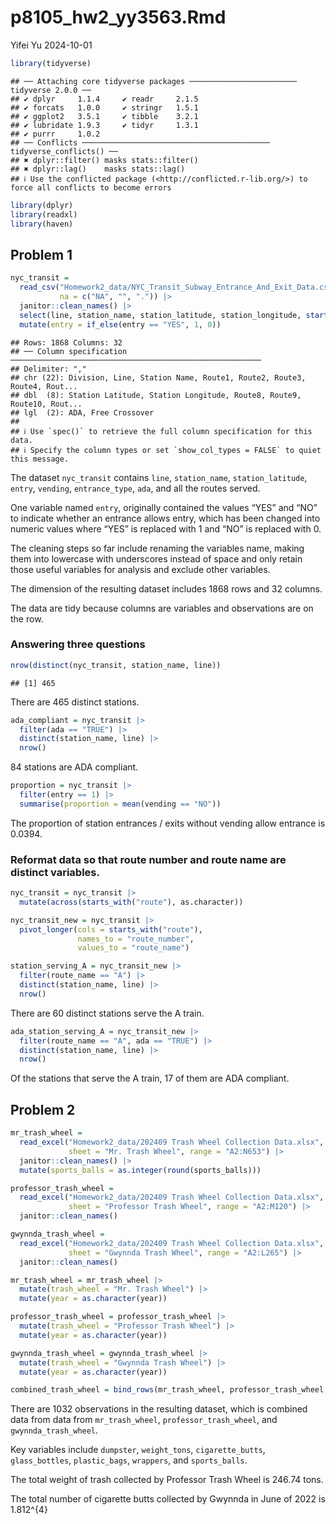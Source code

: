 p8105_hw2_yy3563.Rmd
================
Yifei Yu
2024-10-01

``` r
library(tidyverse)
```

    ## ── Attaching core tidyverse packages ──────────────────────── tidyverse 2.0.0 ──
    ## ✔ dplyr     1.1.4     ✔ readr     2.1.5
    ## ✔ forcats   1.0.0     ✔ stringr   1.5.1
    ## ✔ ggplot2   3.5.1     ✔ tibble    3.2.1
    ## ✔ lubridate 1.9.3     ✔ tidyr     1.3.1
    ## ✔ purrr     1.0.2     
    ## ── Conflicts ────────────────────────────────────────── tidyverse_conflicts() ──
    ## ✖ dplyr::filter() masks stats::filter()
    ## ✖ dplyr::lag()    masks stats::lag()
    ## ℹ Use the conflicted package (<http://conflicted.r-lib.org/>) to force all conflicts to become errors

``` r
library(dplyr)
library(readxl)
library(haven)
```

## Problem 1

``` r
nyc_transit = 
  read_csv("Homework2_data/NYC_Transit_Subway_Entrance_And_Exit_Data.csv",
           na = c("NA", "", ".")) |> 
  janitor::clean_names() |> 
  select(line, station_name, station_latitude, station_longitude, starts_with("route"), entry, vending, entrance_type, ada) |> 
  mutate(entry = if_else(entry == "YES", 1, 0))
```

    ## Rows: 1868 Columns: 32
    ## ── Column specification ────────────────────────────────────────────────────────
    ## Delimiter: ","
    ## chr (22): Division, Line, Station Name, Route1, Route2, Route3, Route4, Rout...
    ## dbl  (8): Station Latitude, Station Longitude, Route8, Route9, Route10, Rout...
    ## lgl  (2): ADA, Free Crossover
    ## 
    ## ℹ Use `spec()` to retrieve the full column specification for this data.
    ## ℹ Specify the column types or set `show_col_types = FALSE` to quiet this message.

The dataset `nyc_transit` contains `line`, `station_name`,
`station_latitude`, `entry`, `vending`, `entrance_type`, `ada`, and all
the routes served.

One variable named `entry`, originally contained the values “YES” and
“NO” to indicate whether an entrance allows entry, which has been
changed into numeric values where “YES” is replaced with 1 and “NO” is
replaced with 0.

The cleaning steps so far include renaming the variables name, making
them into lowercase with underscores instead of space and only retain
those useful variables for analysis and exclude other variables.

The dimension of the resulting dataset includes 1868 rows and 32
columns.

The data are tidy because columns are variables and observations are on
the row.

### Answering three questions

``` r
nrow(distinct(nyc_transit, station_name, line))
```

    ## [1] 465

There are 465 distinct stations.

``` r
ada_compliant = nyc_transit |> 
  filter(ada == "TRUE") |> 
  distinct(station_name, line) |> 
  nrow()
```

84 stations are ADA compliant.

``` r
proportion = nyc_transit |> 
  filter(entry == 1) |> 
  summarise(proportion = mean(vending == "NO"))
```

The proportion of station entrances / exits without vending allow
entrance is 0.0394.

### Reformat data so that route number and route name are distinct variables.

``` r
nyc_transit = nyc_transit |> 
  mutate(across(starts_with("route"), as.character))

nyc_transit_new = nyc_transit |> 
  pivot_longer(cols = starts_with("route"),
               names_to = "route_number",
               values_to = "route_name")
```

``` r
station_serving_A = nyc_transit_new |> 
  filter(route_name == "A") |> 
  distinct(station_name, line) |> 
  nrow()
```

There are 60 distinct stations serve the A train.

``` r
ada_station_serving_A = nyc_transit_new |> 
  filter(route_name == "A", ada == "TRUE") |> 
  distinct(station_name, line) |> 
  nrow()
```

Of the stations that serve the A train, 17 of them are ADA compliant.

## Problem 2

``` r
mr_trash_wheel = 
  read_excel("Homework2_data/202409 Trash Wheel Collection Data.xlsx", 
             sheet = "Mr. Trash Wheel", range = "A2:N653") |> 
  janitor::clean_names() |> 
  mutate(sports_balls = as.integer(round(sports_balls)))
```

``` r
professor_trash_wheel = 
  read_excel("Homework2_data/202409 Trash Wheel Collection Data.xlsx", 
             sheet = "Professor Trash Wheel", range = "A2:M120") |> 
  janitor::clean_names()
```

``` r
gwynnda_trash_wheel = 
  read_excel("Homework2_data/202409 Trash Wheel Collection Data.xlsx", 
             sheet = "Gwynnda Trash Wheel", range = "A2:L265") |> 
  janitor::clean_names()
```

``` r
mr_trash_wheel = mr_trash_wheel |> 
  mutate(trash_wheel = "Mr. Trash Wheel") |> 
  mutate(year = as.character(year))

professor_trash_wheel = professor_trash_wheel |> 
  mutate(trash_wheel = "Professor Trash Wheel") |> 
  mutate(year = as.character(year))

gwynnda_trash_wheel = gwynnda_trash_wheel |> 
  mutate(trash_wheel = "Gwynnda Trash Wheel") |> 
  mutate(year = as.character(year))

combined_trash_wheel = bind_rows(mr_trash_wheel, professor_trash_wheel, gwynnda_trash_wheel)
```

There are 1032 observations in the resulting dataset, which is combined
data from data from `mr_trash_wheel`, `professor_trash_wheel`, and
`gwynnda_trash_wheel`.

Key variables include `dumpster`, `weight_tons`, `cigarette_butts`,
`glass_bottles`, `plastic_bags`, `wrappers`, and `sports_balls`.

The total weight of trash collected by Professor Trash Wheel is 246.74
tons.

The total number of cigarette butts collected by Gwynnda in June of 2022
is 1.812^{4}
